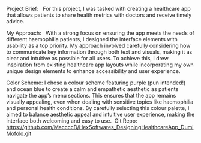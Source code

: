 Project Brief:
 
For this project, I was tasked with creating a healthcare app that allows patients to share
health metrics with doctors and receive timely advice. 

My Approach:
 
With a strong focus on ensuring the app meets the needs of different haemophilia patients, I designed the interface elements with usability as a top priority. My approach involved carefully considering how to communicate key information through both text and visuals, making it as clear and intuitive as possible for all users. To achieve this, I drew inspiration from existing healthcare app layouts while incorporating my own unique design elements to enhance accessibility and user experience.  

Color Scheme:
I chose a colour scheme featuring purple (pun intended!) and ocean blue to create a calm and empathetic aesthetic as patients navigate the app’s menu sections. This ensures that the app remains visually appealing, even when dealing with sensitive topics like haemophilia and personal health conditions. By carefully selecting this colour palette, I aimed to balance aesthetic appeal and intuitive user experience, making the interface both welcoming and easy to use.  Git Repo: https://github.com/MaccccD/HexSoftwares_DesigningHealthcareApp_DumiMofolo.git    
